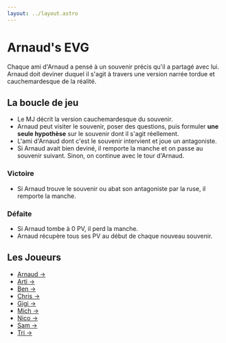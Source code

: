 ```yaml
---
layout: ../layout.astro
---
```


# Arnaud's EVG

Chaque ami d'Arnaud a pensé à un souvenir précis qu'il a partagé avec lui. Arnaud doit deviner duquel il s'agit à travers une version narrée tordue et cauchemardesque de la réalité.

## La boucle de jeu
- Le MJ décrit la version cauchemardesque du souvenir.
- Arnaud peut visiter le souvenir, poser des questions, puis formuler **une seule hypothèse** sur le souvenir dont il s'agit réellement.
- L'ami d'Arnaud dont c'est le souvenir intervient et joue un antagoniste.
- Si Arnaud avait bien deviné, il remporte la manche et on passe au souvenir suivant. Sinon, on continue avec le tour d'Arnaud.

### Victoire
- Si Arnaud trouve le souvenir ou abat son antagoniste par la ruse, il remporte la manche.

### Défaite
- Si Arnaud tombe à 0 PV, il perd la manche.
- Arnaud récupère tous ses PV au début de chaque nouveau souvenir.


## Les Joueurs

- [Arnaud →](/arnaud)
- [Arti →](/arti)
- [Ben →](/ben)
- [Chris →](/chris)
- [Gigi →](/gigi)
- [Mich →](/mich)
- [Nico →](/nico)
- [Sam →](/sam)
- [Tri →](/tri)